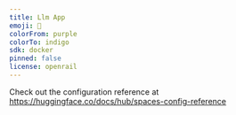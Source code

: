 ```yaml
---
title: Llm App
emoji: 🐠
colorFrom: purple
colorTo: indigo
sdk: docker
pinned: false
license: openrail
---
```


Check out the configuration reference at https://huggingface.co/docs/hub/spaces-config-reference
